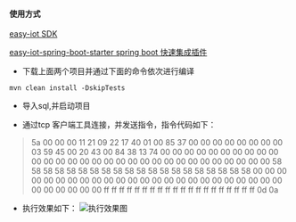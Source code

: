 #### 使用方式
[easy-iot SDK](https://gitee.com/damocode/easy-iot)

[easy-iot-spring-boot-starter spring boot 快速集成插件](https://gitee.com/damocode/easy-iot-spring-boot-starter)

- 下载上面两个项目并通过下面的命令依次进行编译

```
mvn clean install -DskipTests
```

- 导入sql,并启动项目

- 通过tcp 客户端工具连接，并发送指令，指令代码如下：
> 5a 00 00 00 11 21 09 22 17 40 01 00 85 37 00 00 00 00 00 00 00 00 03 59 45 00 20 43 00 84 38 13 74 00 00 00 00 00 00 00 00 00 00 00 00 00 00 00 00 00 00 00 00 00 00 00 00 00 00 00 00 00 00 58 58 58 58 58 58 58 58 58 58 58 58 58 58 58 58 58 58 58 58 00 00 00 00 00 00 00 00 00 00 00 00 00 00 00 00 00 00 00 00 00 00 00 00 00 00 00 00 00 00 ff ff ff ff ff ff ff ff ff ff ff ff ff ff ff ff ff ff ff ff 0d 0a

- 执行效果如下：
![执行效果图](https://images.gitee.com/uploads/images/2021/1009/220526_2aa777d3_1996367.jpeg "1.jpg")
